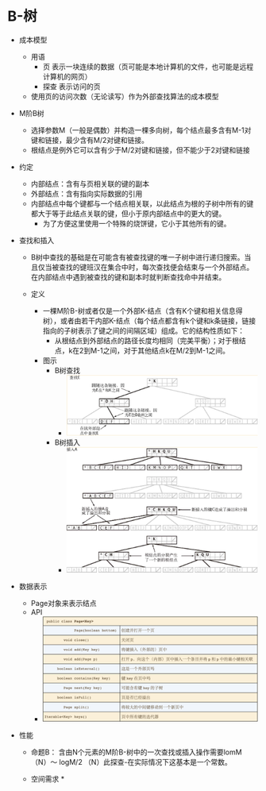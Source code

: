 # B-树
* 成本模型
  * 用语
    * 页 表示一块连续的数据（页可能是本地计算机的文件，也可能是远程计算机的网页）
    * 探查 表示访问的页
  * 使用页的访问次数（无论读写）作为外部查找算法的成本模型
  
* M阶B树
  * 选择参数M（一般是偶数）并构造一棵多向树，每个结点最多含有M-1对键和链接，最少含有M/2对键和链接。
  * 根结点是例外它可以含有少于M/2对键和链接，但不能少于2对键和链接

* 约定
  * 内部结点：含有与页相关联的键的副本
  * 外部结点：含有指向实际数据的引用
  * 内部结点中每个键都与一个结点相关联，以此结点为根的子树中所有的键都大于等于此结点关联的键，但小于原内部结点中的更大的键。
    * 为了方便这里使用一个特殊的烧饼键，它小于其他所有的键。
    
* 查找和插入
  * B树中查找的基础是在可能含有被查找键的唯一子树中进行递归搜索。当且仅当被查找的键班汉在集合中时，每次查找便会结束与一个外部结点。在内部结点中遇到被查找的键和副本时就判断查找命中并结束。
  
  * 定义
    * 一棵M阶B-树或者仅是一个外部K-结点（含有K个键和相关信息得树），或者由若干内部K-结点（每个结点都含有k个键和k条链接，链接指向的子树表示了键之间的间隔区域）组成。它的结构性质如下：
      * 从根结点到外部结点的路径长度均相同（完美平衡）；对于根结点，k在2到M-1之间，对于其他结点k在M/2到M-1之间。
    * 图示
      * B树查找
        * ![B树查找](images/B树查找.png)
      * B树插入
        * ![B树插入](images/B树插入.png)
 
* 数据表示
  * Page对象来表示结点
  * API
    * ![B树页的API](images/B树页的API.png)

* 性能
  * 命题B： 含由N个元素的M阶B-树中的一次查找或插入操作需要lomM （N）～ logM/2 （N）此探查-在实际情况下这基本是一个常数。
  
  * 空间需求
    * 